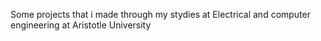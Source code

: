 Some projects that i made through my stydies at Electrical and computer engineering at Aristotle University
